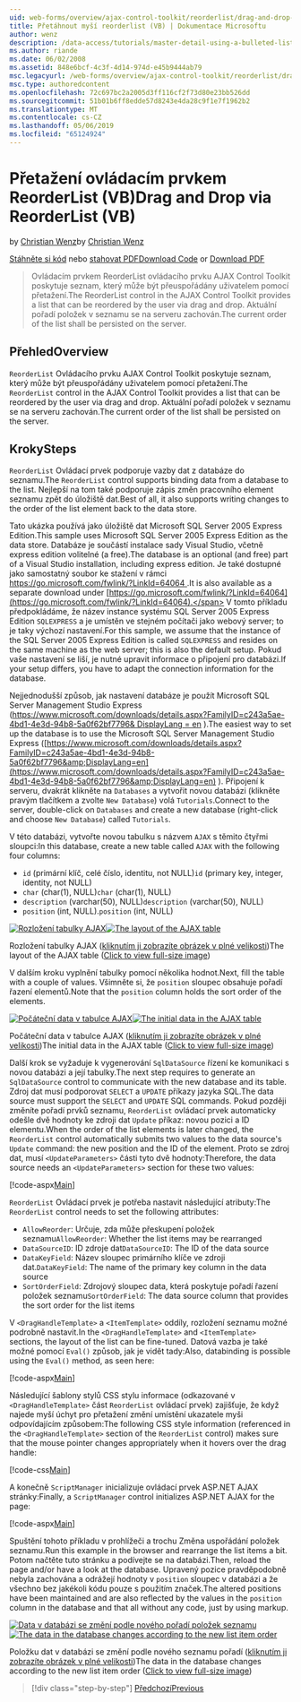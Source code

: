 ```yaml
---
uid: web-forms/overview/ajax-control-toolkit/reorderlist/drag-and-drop-via-reorderlist-vb
title: Přetáhnout myší reorderlist (VB) | Dokumentace Microsoftu
author: wenz
description: /data-access/tutorials/master-detail-using-a-bulleted-list-of-master-records-with-a-details-datalist-vb
ms.author: riande
ms.date: 06/02/2008
ms.assetid: 848e6bcf-4c3f-4d14-974d-e45b9444ab79
msc.legacyurl: /web-forms/overview/ajax-control-toolkit/reorderlist/drag-and-drop-via-reorderlist-vb
msc.type: authoredcontent
ms.openlocfilehash: 72c697bc2a2005d3ff116cf2f73d80e23bb526dd
ms.sourcegitcommit: 51b01b6ff8edde57d8243e4da28c9f1e7f1962b2
ms.translationtype: MT
ms.contentlocale: cs-CZ
ms.lasthandoff: 05/06/2019
ms.locfileid: "65124924"
---
```

# <a name="drag-and-drop-via-reorderlist-vb"></a><span data-ttu-id="9fd55-103">Přetažení ovládacím prvkem ReorderList (VB)</span><span class="sxs-lookup"><span data-stu-id="9fd55-103">Drag and Drop via ReorderList (VB)</span></span>

<span data-ttu-id="9fd55-104">by [Christian Wenz](https://github.com/wenz)</span><span class="sxs-lookup"><span data-stu-id="9fd55-104">by [Christian Wenz](https://github.com/wenz)</span></span>

<span data-ttu-id="9fd55-105">[Stáhněte si kód](http://download.microsoft.com/download/9/3/f/93f8daea-bebd-4821-833b-95205389c7d0/ReorderList5.vb.zip) nebo [stahovat PDF](http://download.microsoft.com/download/2/d/c/2dc10e34-6983-41d4-9c08-f78f5387d32b/reorderlist5VB.pdf)</span><span class="sxs-lookup"><span data-stu-id="9fd55-105">[Download Code](http://download.microsoft.com/download/9/3/f/93f8daea-bebd-4821-833b-95205389c7d0/ReorderList5.vb.zip) or [Download PDF](http://download.microsoft.com/download/2/d/c/2dc10e34-6983-41d4-9c08-f78f5387d32b/reorderlist5VB.pdf)</span></span>

> <span data-ttu-id="9fd55-106">Ovládacím prvkem ReorderList ovládacího prvku AJAX Control Toolkit poskytuje seznam, který může být přeuspořádány uživatelem pomocí přetažení.</span><span class="sxs-lookup"><span data-stu-id="9fd55-106">The ReorderList control in the AJAX Control Toolkit provides a list that can be reordered by the user via drag and drop.</span></span> <span data-ttu-id="9fd55-107">Aktuální pořadí položek v seznamu se na serveru zachován.</span><span class="sxs-lookup"><span data-stu-id="9fd55-107">The current order of the list shall be persisted on the server.</span></span>

## <a name="overview"></a><span data-ttu-id="9fd55-108">Přehled</span><span class="sxs-lookup"><span data-stu-id="9fd55-108">Overview</span></span>

<span data-ttu-id="9fd55-109">`ReorderList` Ovládacího prvku AJAX Control Toolkit poskytuje seznam, který může být přeuspořádány uživatelem pomocí přetažení.</span><span class="sxs-lookup"><span data-stu-id="9fd55-109">The `ReorderList` control in the AJAX Control Toolkit provides a list that can be reordered by the user via drag and drop.</span></span> <span data-ttu-id="9fd55-110">Aktuální pořadí položek v seznamu se na serveru zachován.</span><span class="sxs-lookup"><span data-stu-id="9fd55-110">The current order of the list shall be persisted on the server.</span></span>

## <a name="steps"></a><span data-ttu-id="9fd55-111">Kroky</span><span class="sxs-lookup"><span data-stu-id="9fd55-111">Steps</span></span>

<span data-ttu-id="9fd55-112">`ReorderList` Ovládací prvek podporuje vazby dat z databáze do seznamu.</span><span class="sxs-lookup"><span data-stu-id="9fd55-112">The `ReorderList` control supports binding data from a database to the list.</span></span> <span data-ttu-id="9fd55-113">Nejlepší na tom také podporuje zápis změn pracovního element seznamu zpět do úložiště dat.</span><span class="sxs-lookup"><span data-stu-id="9fd55-113">Best of all, it also supports writing changes to the order of the list element back to the data store.</span></span>

<span data-ttu-id="9fd55-114">Tato ukázka používá jako úložiště dat Microsoft SQL Server 2005 Express Edition.</span><span class="sxs-lookup"><span data-stu-id="9fd55-114">This sample uses Microsoft SQL Server 2005 Express Edition as the data store.</span></span> <span data-ttu-id="9fd55-115">Databáze je součástí instalace sady Visual Studio, včetně express edition volitelné (a free).</span><span class="sxs-lookup"><span data-stu-id="9fd55-115">The database is an optional (and free) part of a Visual Studio installation, including express edition.</span></span> <span data-ttu-id="9fd55-116">Je také dostupné jako samostatný soubor ke stažení v rámci [ https://go.microsoft.com/fwlink/?LinkId=64064 ](https://go.microsoft.com/fwlink/?LinkId=64064).</span><span class="sxs-lookup"><span data-stu-id="9fd55-116">It is also available as a separate download under [https://go.microsoft.com/fwlink/?LinkId=64064](https://go.microsoft.com/fwlink/?LinkId=64064).</span></span> <span data-ttu-id="9fd55-117">V tomto příkladu předpokládáme, že název instance systému SQL Server 2005 Express Edition `SQLEXPRESS` a je umístěn ve stejném počítači jako webový server; to je taky výchozí nastavení.</span><span class="sxs-lookup"><span data-stu-id="9fd55-117">For this sample, we assume that the instance of the SQL Server 2005 Express Edition is called `SQLEXPRESS` and resides on the same machine as the web server; this is also the default setup.</span></span> <span data-ttu-id="9fd55-118">Pokud vaše nastavení se liší, je nutné upravit informace o připojení pro databázi.</span><span class="sxs-lookup"><span data-stu-id="9fd55-118">If your setup differs, you have to adapt the connection information for the database.</span></span>

<span data-ttu-id="9fd55-119">Nejjednodušší způsob, jak nastavení databáze je použít Microsoft SQL Server Management Studio Express ([https://www.microsoft.com/downloads/details.aspx?FamilyID=c243a5ae-4bd1-4e3d-94b8-5a0f62bf7796&amp; DisplayLang = en](https://www.microsoft.com/downloads/details.aspx?FamilyID=c243a5ae-4bd1-4e3d-94b8-5a0f62bf7796&amp;DisplayLang=en) ).</span><span class="sxs-lookup"><span data-stu-id="9fd55-119">The easiest way to set up the database is to use the Microsoft SQL Server Management Studio Express ([https://www.microsoft.com/downloads/details.aspx?FamilyID=c243a5ae-4bd1-4e3d-94b8-5a0f62bf7796&amp;DisplayLang=en](https://www.microsoft.com/downloads/details.aspx?FamilyID=c243a5ae-4bd1-4e3d-94b8-5a0f62bf7796&amp;DisplayLang=en) ).</span></span> <span data-ttu-id="9fd55-120">Připojení k serveru, dvakrát klikněte na `Databases` a vytvořit novou databázi (klikněte pravým tlačítkem a zvolte `New Database`) volá `Tutorials`.</span><span class="sxs-lookup"><span data-stu-id="9fd55-120">Connect to the server, double-click on `Databases` and create a new database (right-click and choose `New Database`) called `Tutorials`.</span></span>

<span data-ttu-id="9fd55-121">V této databázi, vytvořte novou tabulku s názvem `AJAX` s těmito čtyřmi sloupci:</span><span class="sxs-lookup"><span data-stu-id="9fd55-121">In this database, create a new table called `AJAX` with the following four columns:</span></span>

- <span data-ttu-id="9fd55-122">`id` (primární klíč, celé číslo, identitu, not NULL)</span><span class="sxs-lookup"><span data-stu-id="9fd55-122">`id` (primary key, integer, identity, not NULL)</span></span>
- <span data-ttu-id="9fd55-123">`char` (char(1), NULL)</span><span class="sxs-lookup"><span data-stu-id="9fd55-123">`char` (char(1), NULL)</span></span>
- <span data-ttu-id="9fd55-124">`description` (varchar(50), NULL)</span><span class="sxs-lookup"><span data-stu-id="9fd55-124">`description` (varchar(50), NULL)</span></span>
- <span data-ttu-id="9fd55-125">`position` (int, NULL).</span><span class="sxs-lookup"><span data-stu-id="9fd55-125">`position` (int, NULL)</span></span>

<span data-ttu-id="9fd55-126">[![Rozložení tabulky AJAX](drag-and-drop-via-reorderlist-vb/_static/image2.png)](drag-and-drop-via-reorderlist-vb/_static/image1.png)</span><span class="sxs-lookup"><span data-stu-id="9fd55-126">[![The layout of the AJAX table](drag-and-drop-via-reorderlist-vb/_static/image2.png)](drag-and-drop-via-reorderlist-vb/_static/image1.png)</span></span>

<span data-ttu-id="9fd55-127">Rozložení tabulky AJAX ([kliknutím ji zobrazíte obrázek v plné velikosti](drag-and-drop-via-reorderlist-vb/_static/image3.png))</span><span class="sxs-lookup"><span data-stu-id="9fd55-127">The layout of the AJAX table ([Click to view full-size image](drag-and-drop-via-reorderlist-vb/_static/image3.png))</span></span>

<span data-ttu-id="9fd55-128">V dalším kroku vyplnění tabulky pomocí několika hodnot.</span><span class="sxs-lookup"><span data-stu-id="9fd55-128">Next, fill the table with a couple of values.</span></span> <span data-ttu-id="9fd55-129">Všimněte si, že `position` sloupec obsahuje pořadí řazení elementů.</span><span class="sxs-lookup"><span data-stu-id="9fd55-129">Note that the `position` column holds the sort order of the elements.</span></span>

<span data-ttu-id="9fd55-130">[![Počáteční data v tabulce AJAX](drag-and-drop-via-reorderlist-vb/_static/image5.png)](drag-and-drop-via-reorderlist-vb/_static/image4.png)</span><span class="sxs-lookup"><span data-stu-id="9fd55-130">[![The initial data in the AJAX table](drag-and-drop-via-reorderlist-vb/_static/image5.png)](drag-and-drop-via-reorderlist-vb/_static/image4.png)</span></span>

<span data-ttu-id="9fd55-131">Počáteční data v tabulce AJAX ([kliknutím ji zobrazíte obrázek v plné velikosti](drag-and-drop-via-reorderlist-vb/_static/image6.png))</span><span class="sxs-lookup"><span data-stu-id="9fd55-131">The initial data in the AJAX table ([Click to view full-size image](drag-and-drop-via-reorderlist-vb/_static/image6.png))</span></span>

<span data-ttu-id="9fd55-132">Další krok se vyžaduje k vygenerování `SqlDataSource` řízení ke komunikaci s novou databázi a její tabulky.</span><span class="sxs-lookup"><span data-stu-id="9fd55-132">The next step requires to generate an `SqlDataSource` control to communicate with the new database and its table.</span></span> <span data-ttu-id="9fd55-133">Zdroj dat musí podporovat `SELECT` a `UPDATE` příkazy jazyka SQL.</span><span class="sxs-lookup"><span data-stu-id="9fd55-133">The data source must support the `SELECT` and `UPDATE` SQL commands.</span></span> <span data-ttu-id="9fd55-134">Pokud později změníte pořadí prvků seznamu, `ReorderList` ovládací prvek automaticky odešle dvě hodnoty ke zdroji dat `Update` příkaz: novou pozici a ID elementu.</span><span class="sxs-lookup"><span data-stu-id="9fd55-134">When the order of the list elements is later changed, the `ReorderList` control automatically submits two values to the data source's `Update` command: the new position and the ID of the element.</span></span> <span data-ttu-id="9fd55-135">Proto se zdroj dat, musí `<UpdateParameters>` části tyto dvě hodnoty:</span><span class="sxs-lookup"><span data-stu-id="9fd55-135">Therefore, the data source needs an `<UpdateParameters>` section for these two values:</span></span>

[!code-aspx[Main](drag-and-drop-via-reorderlist-vb/samples/sample1.aspx)]

<span data-ttu-id="9fd55-136">`ReorderList` Ovládací prvek je potřeba nastavit následující atributy:</span><span class="sxs-lookup"><span data-stu-id="9fd55-136">The `ReorderList` control needs to set the following attributes:</span></span>

- <span data-ttu-id="9fd55-137">`AllowReorder`: Určuje, zda může přeskupení položek seznamu</span><span class="sxs-lookup"><span data-stu-id="9fd55-137">`AllowReorder`: Whether the list items may be rearranged</span></span>
- <span data-ttu-id="9fd55-138">`DataSourceID`: ID zdroje dat</span><span class="sxs-lookup"><span data-stu-id="9fd55-138">`DataSourceID`: The ID of the data source</span></span>
- <span data-ttu-id="9fd55-139">`DataKeyField`: Název sloupec primárního klíče ve zdroji dat.</span><span class="sxs-lookup"><span data-stu-id="9fd55-139">`DataKeyField`: The name of the primary key column in the data source</span></span>
- <span data-ttu-id="9fd55-140">`SortOrderField`: Zdrojový sloupec data, která poskytuje pořadí řazení položek seznamu</span><span class="sxs-lookup"><span data-stu-id="9fd55-140">`SortOrderField`: The data source column that provides the sort order for the list items</span></span>

<span data-ttu-id="9fd55-141">V `<DragHandleTemplate>` a `<ItemTemplate>` oddíly, rozložení seznamu možné podrobně nastavit.</span><span class="sxs-lookup"><span data-stu-id="9fd55-141">In the `<DragHandleTemplate>` and `<ItemTemplate>` sections, the layout of the list can be fine-tuned.</span></span> <span data-ttu-id="9fd55-142">Datová vazba je také možné pomocí `Eval()` způsob, jak je vidět tady:</span><span class="sxs-lookup"><span data-stu-id="9fd55-142">Also, databinding is possible using the `Eval()` method, as seen here:</span></span>

[!code-aspx[Main](drag-and-drop-via-reorderlist-vb/samples/sample2.aspx)]

<span data-ttu-id="9fd55-143">Následující šablony stylů CSS stylu informace (odkazované v `<DragHandleTemplate>` část `ReorderList` ovládací prvek) zajišťuje, že když najede myší úchyt pro přetažení změní umístění ukazatele myši odpovídajícím způsobem:</span><span class="sxs-lookup"><span data-stu-id="9fd55-143">The following CSS style information (referenced in the `<DragHandleTemplate>` section of the `ReorderList` control) makes sure that the mouse pointer changes appropriately when it hovers over the drag handle:</span></span>

[!code-css[Main](drag-and-drop-via-reorderlist-vb/samples/sample3.css)]

<span data-ttu-id="9fd55-144">A konečně `ScriptManager` inicializuje ovládací prvek ASP.NET AJAX stránky:</span><span class="sxs-lookup"><span data-stu-id="9fd55-144">Finally, a `ScriptManager` control initializes ASP.NET AJAX for the page:</span></span>

[!code-aspx[Main](drag-and-drop-via-reorderlist-vb/samples/sample4.aspx)]

<span data-ttu-id="9fd55-145">Spuštění tohoto příkladu v prohlížeči a trochu Změna uspořádání položek seznamu.</span><span class="sxs-lookup"><span data-stu-id="9fd55-145">Run this example in the browser and rearrange the list items a bit.</span></span> <span data-ttu-id="9fd55-146">Potom načtěte tuto stránku a podívejte se na databázi.</span><span class="sxs-lookup"><span data-stu-id="9fd55-146">Then, reload the page and/or have a look at the database.</span></span> <span data-ttu-id="9fd55-147">Upravený pozice pravděpodobně nebyla zachována a odrážejí hodnoty v `position` sloupec v databázi a že všechno bez jakékoli kódu pouze s použitím značek.</span><span class="sxs-lookup"><span data-stu-id="9fd55-147">The altered positions have been maintained and are also reflected by the values in the `position` column in the database and that all without any code, just by using markup.</span></span>

<span data-ttu-id="9fd55-148">[![Data v databázi se změní podle nového pořadí položek seznamu](drag-and-drop-via-reorderlist-vb/_static/image8.png)](drag-and-drop-via-reorderlist-vb/_static/image7.png)</span><span class="sxs-lookup"><span data-stu-id="9fd55-148">[![The data in the database changes according to the new list item order](drag-and-drop-via-reorderlist-vb/_static/image8.png)](drag-and-drop-via-reorderlist-vb/_static/image7.png)</span></span>

<span data-ttu-id="9fd55-149">Položku dat v databázi se změní podle nového seznamu pořadí ([kliknutím ji zobrazíte obrázek v plné velikosti](drag-and-drop-via-reorderlist-vb/_static/image9.png))</span><span class="sxs-lookup"><span data-stu-id="9fd55-149">The data in the database changes according to the new list item order ([Click to view full-size image](drag-and-drop-via-reorderlist-vb/_static/image9.png))</span></span>

> [!div class="step-by-step"]
> [<span data-ttu-id="9fd55-150">Předchozí</span><span class="sxs-lookup"><span data-stu-id="9fd55-150">Previous</span></span>](using-postbacks-with-reorderlist-vb.md)
